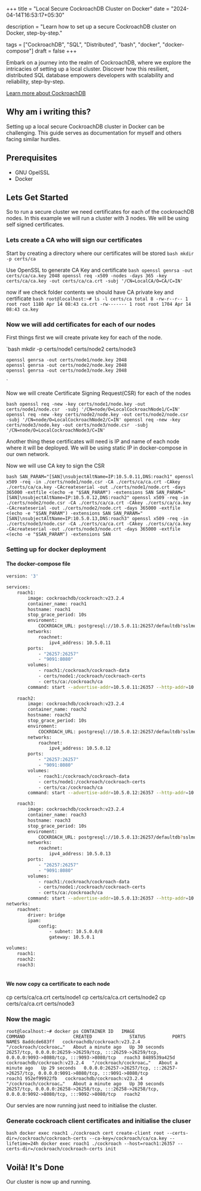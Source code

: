 +++
title = "Local Secure CockroachDB Cluster on Docker"
date = "2024-04-14T16:53:17+05:30"

description = "Learn how to set up a secure CockroachDB cluster on Docker, step-by-step."

tags = ["CockroachDB", "SQL", "Distributed", "bash", "docker", "docker-compose"]
draft = false
+++

Embark on a journey into the realm of CockroachDB, where we explore the intricacies of setting up a local cluster. Discover how this resilient, distributed SQL database empowers developers with scalability and reliability, step-by-step.

[Learn more about CockroachDB](https://www.cockroachlabs.com/docs/cockroachcloud/quickstart)


## Why am i writing this?

Setting up a local secure CockroachDB cluster in Docker can be challenging. This guide serves as documentation for myself and others facing similar hurdles.

## Prerequisites

- GNU OpelSSL
- Docker

## Lets Get Started

So to run a secure cluster we need certificates for each of the cockroachDB nodes. In this example we will run a cluster with 3 nodes. We will be using self signed certificates.

### Lets create a CA who will sign our certificates

Start by creating a directory where our certificates will be stored
` bash
    mkdir -p certs/ca
`

Use OpenSSL to generate CA Key and certificate
`bash
    openssl genrsa -out certs/ca/ca.key 2048
    openssl req -x509 -nodes -days 365 -key certs/ca/ca.key -out certs/ca/ca.crt -subj '/CN=LocalCA/O=CA/C=IN'
`

now if we check folder contents we should have CA private key and certificate
`bash
root@localhost:~# ls -l certs/ca
total 8
-rw-r--r-- 1 root root 1180 Apr 14 08:43 ca.crt
-rw------- 1 root root 1704 Apr 14 08:43 ca.key
`

### Now we will add certificates for each of our nodes

First things first we will create private key for each of the node.

`bash
    mkdir -p certs/node1 certs/node2 certs/node3

    openssl genrsa -out certs/node1/node.key 2048
    openssl genrsa -out certs/node2/node.key 2048
    openssl genrsa -out certs/node3/node.key 2048
`

Now we will create Certificate Signing Request(CSR) for each of the nodes

`bash
    openssl req -new -key certs/node1/node.key -out certs/node1/node.csr  -subj '/CN=node/O=LocalCockroachNode1/C=IN'
    openssl req -new -key certs/node2/node.key -out certs/node2/node.csr  -subj '/CN=node/O=LocalCockroachNode2/C=IN'
    openssl req -new -key certs/node3/node.key -out certs/node3/node.csr  -subj '/CN=node/O=LocalCockroachNode3/C=IN'
`

Another thing these certificates will need is IP and name of each node where it will be deployed. We will be using static IP in docker-compose in our own network.

Now we will use CA key to sign the CSR

`bash
SAN_PARAM="[SAN]\nsubjectAltName=IP:10.5.0.11,DNS:roach1"
openssl x509 -req -in ./certs/node1/node.csr -CA ./certs/ca/ca.crt -CAkey ./certs/ca/ca.key -CAcreateserial -out ./certs/node1/node.crt -days 365000 -extfile <(echo -e "$SAN_PARAM") -extensions SAN
SAN_PARAM="[SAN]\nsubjectAltName=IP:10.5.0.12,DNS:roach2"
openssl x509 -req -in ./certs/node2/node.csr -CA ./certs/ca/ca.crt -CAkey ./certs/ca/ca.key -CAcreateserial -out ./certs/node2/node.crt -days 365000 -extfile <(echo -e "$SAN_PARAM") -extensions SAN
SAN_PARAM="[SAN]\nsubjectAltName=IP:10.5.0.13,DNS:roach3"
openssl x509 -req -in ./certs/node3/node.csr -CA ./certs/ca/ca.crt -CAkey ./certs/ca/ca.key -CAcreateserial -out ./certs/node3/node.crt -days 365000 -extfile <(echo -e "$SAN_PARAM") -extensions SAN
`

### Setting up for docker deployment

#### The docker-compose file

```bash
version: '3'

services:
    roach1:
        image: cockroachdb/cockroach:v23.2.4
        container_name: roach1
        hostname: roach1
        stop_grace_period: 10s
        enviroment:
            COCKROACH_URL: postgresql://10.5.0.11:26257/defaultdb?sslmode=verify-full&sslrootcert=/cockroach/cockroach-certs/ca.crt
        networks:
            roachnet:
                ipv4_address: 10.5.0.11
        ports:
            - "26257:26257"
            - "9091:8080"
        volumes:
            - roach1:/cockroach/cockroach-data
            - certs/node1:/cockroach/cockroach-certs
            - certs/ca:/cockroach/ca
        command: start --advertise-addr=10.5.0.11:26357 --http-addr=10.5.0.11:8080 --listen-addr=10.5.0.11:26357 --sql-addr=10.5.0.11:26257 --join=10.5.0.11:26357,10.5.0.12:26357,10.5.0.13:26357 --certs-dir=/cockroach/cockroach-certs
    
    roach2:
        image: cockroachdb/cockroach:v23.2.4
        container_name: roach2
        hostname: roach2
        stop_grace_period: 10s
        enviroment:
            COCKROACH_URL: postgresql://10.5.0.12:26257/defaultdb?sslmode=verify-full&sslrootcert=/cockroach/cockroach-certs/ca.crt
        networks:
            roachnet:
                ipv4_address: 10.5.0.12
        ports:
            - "26257:26257"
            - "9091:8080"
        volumes:
            - roach1:/cockroach/cockroach-data
            - certs/node1:/cockroach/cockroach-certs
            - certs/ca:/cockroach/ca
        command: start --advertise-addr=10.5.0.12:26357 --http-addr=10.5.0.12:8080 --listen-addr=10.5.0.12:26357 --sql-addr=10.5.0.12:26257 --join=10.5.0.11:26357,10.5.0.12:26357,10.5.0.13:26357 --certs-dir=/cockroach/cockroach-certs

    roach3:
        image: cockroachdb/cockroach:v23.2.4
        container_name: roach3
        hostname: roach3
        stop_grace_period: 10s
        enviroment:
            COCKROACH_URL: postgresql://10.5.0.13:26257/defaultdb?sslmode=verify-full&sslrootcert=/cockroach/cockroach-certs/ca.crt
        networks:
            roachnet:
                ipv4_address: 10.5.0.13
        ports:
            - "26257:26257"
            - "9091:8080"
        volumes:
            - roach1:/cockroach/cockroach-data
            - certs/node1:/cockroach/cockroach-certs
            - certs/ca:/cockroach/ca
        command: start --advertise-addr=10.5.0.13:26357 --http-addr=10.5.0.13:8080 --listen-addr=10.5.0.13:26357 --sql-addr=10.5.0.13:26257 --join=10.5.0.11:26357,10.5.0.12:26357,10.5.0.13:26357 --certs-dir=/cockroach/cockroach-certs
networks:
    roachnet:
        driver: bridge
        ipam:
            config:
                - subnet: 10.5.0.0/8
                gateway: 10.5.0.1

volumes:
    roach1:
    roach2:
    roach3:
    
```

#### We now copy ca certificate to each node

cp certs/ca/ca.crt certs/node1
cp certs/ca/ca.crt certs/node2
cp certs/ca/ca.crt certs/node3

### Now the magic

`
root@localhost:~# docker ps
CONTAINER ID   IMAGE                           COMMAND                  CREATED              STATUS          PORTS                                                                                                 NAMES
8addcde683ff   cockroachdb/cockroach:v23.2.4   "/cockroach/cockroac…"   About a minute ago   Up 30 seconds   26257/tcp, 0.0.0.0:26259->26259/tcp, :::26259->26259/tcp, 0.0.0.0:9093->8080/tcp, :::9093->8080/tcp   roach3
8489539a425d   cockroachdb/cockroach:v23.2.4   "/cockroach/cockroac…"   About a minute ago   Up 29 seconds   0.0.0.0:26257->26257/tcp, :::26257->26257/tcp, 0.0.0.0:9091->8080/tcp, :::9091->8080/tcp              roach1
952ef99922fb   cockroachdb/cockroach:v23.2.4   "/cockroach/cockroac…"   About a minute ago   Up 30 seconds   26257/tcp, 0.0.0.0:26258->26258/tcp, :::26258->26258/tcp, 0.0.0.0:9092->8080/tcp, :::9092->8080/tcp   roach2
`

Our servies are now running just need to initialise the cluster.

### Generate cockroach client certificates and initialise the cluser

`bash
docker exec roach1 ./cockroach cert create-client root --certs-dir=/cockroach/cockroach-certs --ca-key=/cockroach/ca/ca.key --lifetime=24h
docker exec roach1 ./cockroach --host=roach1:26357 --certs-dir=/cockroach/cockroach-certs init
`

## Voilà! It's Done

Our cluster is now up and running. 
